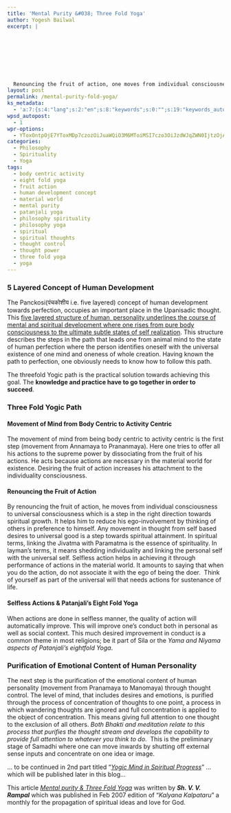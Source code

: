 ```yaml
---
title: 'Mental Purity &#038; Three Fold Yoga'
author: Yogesh Bailwal
excerpt: |
  
  
  
  
  
  
  
  
  Renouncing the fruit of action, one moves from individual consciousness to universal consciousness which is a step in the right direction of spiritual growth. It helps him to reduce ego-involvement by thinking of others in preference to himself. Any movement in thought from self based desires to universal good is a step towards spiritual attainment.
layout: post
permalink: /mental-purity-fold-yoga/
ks_metadata:
  - 'a:7:{s:4:"lang";s:2:"en";s:8:"keywords";s:0:"";s:19:"keywords_autoupdate";s:1:"0";s:11:"description";s:0:"";s:22:"description_autoupdate";s:1:"0";s:5:"title";s:0:"";s:6:"robots";s:12:"index,follow";}'
wpsd_autopost:
  - 1
wpr-options:
  - YToxOntpOjE7YToxMDp7czozOiJuaWQiO3M6MToiMSI7czo3OiJzdWJqZWN0IjtzOjA6IiI7czo4OiJ0ZXh0Ym9keSI7czowOiIiO3M6ODoiaHRtbGJvZHkiO3M6MDoiIjtzOjc6ImRpc2FibGUiO2k6MDtzOjE1OiJub2N1c3RvbWl6YXRpb24iO2k6MTtzOjEyOiJub3Bvc3RzZXJpZXMiO2k6MTtzOjEwOiJodG1sZW5hYmxlIjtpOjE7czoxMjoiYXR0YWNoaW1hZ2VzIjtpOjE7czoyMToic2tpcGFjdGl2ZXN1YnNjcmliZXJzIjtpOjE7fX0=
categories:
  - Philosophy
  - Spirituality
  - Yoga
tags:
  - body centric activity
  - eight fold yoga
  - fruit action
  - human development concept
  - material world
  - mental purity
  - patanjali yoga
  - philosophy spirituality
  - philosophy yoga
  - spiritual
  - spiritual thoughts
  - thought control
  - thought power
  - three fold yoga
  - yoga
---
```

### 5 Layered Concept of Human Development

The Panckosi(पंचकोशीय i.e. five layered) concept of human development towards perfection, occupies an important place in the Upanisadic thought. This <span style="text-decoration: underline;">five layered structure of human  personality underlines the course of mental and spiritual development where one rises from pure body consciousness to the ultimate subtle states of self realization</span>. This structure describes the steps in the path that leads one from animal mind to the state of human perfection where the person identifies oneself with the universal existence of one mind and oneness of whole creation. Having known the path to perfection, one obviously needs to know how to follow this path.

The threefold Yogic path is the practical solution towards achieving this goal. The **knowledge and practice have to go together in order to succeed**.

### Three Fold Yogic Path

#### Movement of Mind from Body Centric to Activity Centric

The movement of mind from being body centric to activity centric is the first step (movement from Annamaya to Prananmaya). Here one tries to offer all his actions to the supreme power by dissociating from the fruit of his actions. He acts because actions are necessary in the material world for existence. Desiring the fruit of action increases his attachment to the individuality consciousness.

#### Renouncing the Fruit of Action

By renouncing the fruit of action, he moves from individual consciousness to universal consciousness which is a step in the right direction towards spiritual growth. It helps him to reduce his ego-involvement by thinking of others in preference to himself. Any movement in thought from self based desires to universal good is a step towards spiritual attainment. In spiritual terms, linking the Jivatma with Paramatma is the essence of spirituality. In layman&#8217;s terms, it means shedding individuality and linking the personal self with the universal self. Selfless action helps in achieving it through performance of actions in the material world. It amounts to saying that when you do the action, do not associate it with the ego of being the doer.  Think of yourself as part of the universal will that needs actions for sustenance of life.

#### Selfless Actions & Patanjali&#8217;s Eight Fold Yoga

When actions are done in selfless manner, the quality of action will automatically improve. This will improve one&#8217;s conduct both in personal as well as social context. This much desired improvement in conduct is a common theme in most religions; be it part of Sila or the *Yama and Niyama aspects of Patanjali&#8217;s eightfold Yoga*.

### Purification of Emotional Content of Human Personality

The next step is the purification of the emotional content of human personality (movement from Pranamaya to Manomaya) through thought control. The level of mind, that includes desires and emotions, is purified through the process of concentration of thoughts to one point, a process in which wandering thoughts are ignored and full concentration is applied to the object of concentration. This means giving full attention to one thought to the exclusion of all others. *Both Bhakti and meditation relate to this process that purifies the thought stream and develops the capability to provide full attention to whatever you think to do*.  This is the preliminary stage of Samadhi where one can move inwards by shutting off external sense inputs and concentrate on one idea or image.

&#8230; to be continued in 2nd part titled &#8220;[*Yogic Mind in Spiritual Progress*][1]&#8221; &#8230; which will be published later in this blog&#8230;

This article [*Mental purity & Three Fold Yoga*][2] was written by ***Sh. V. V. Rampal*** which was published in Feb 2007 edition of &#8220;*Kalyana Kalpataru*&#8221; a monthly for the propagation of spiritual ideas and love for God.

 [1]: http://www.philosophyinlife.info/yogic-mind-spiritual-progress/ "Yogic Mind in Spiritual Progress"
 [2]: http://www.philosophyinlife.info/mental-purity-fold-yoga/